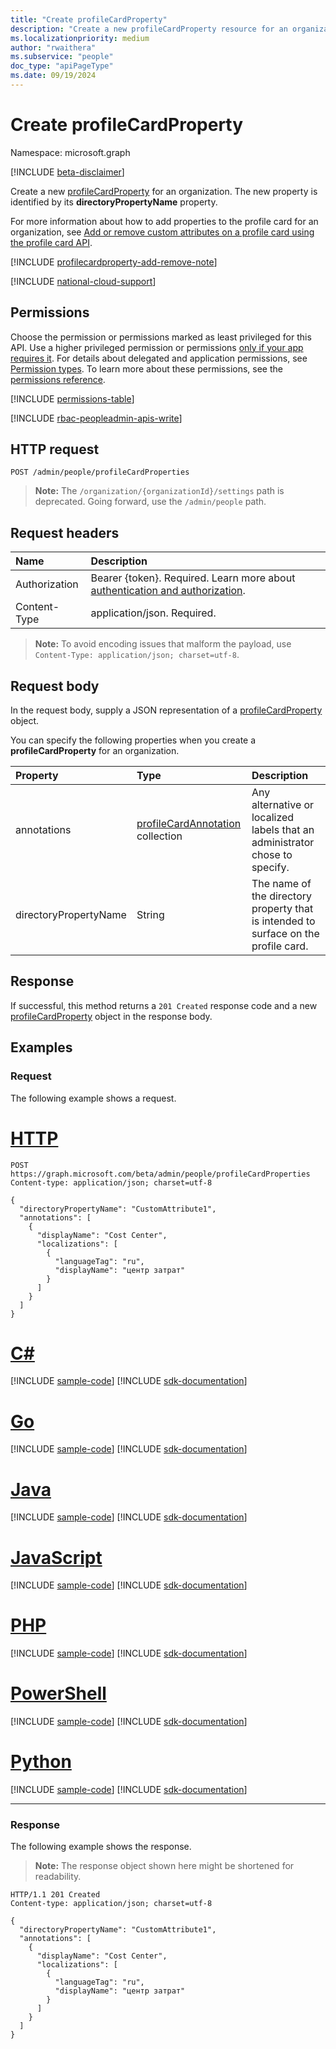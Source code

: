 ```yaml
---
title: "Create profileCardProperty"
description: "Create a new profileCardProperty resource for an organization."
ms.localizationpriority: medium
author: "rwaithera"
ms.subservice: "people"
doc_type: "apiPageType"
ms.date: 09/19/2024
---
```


# Create profileCardProperty

Namespace: microsoft.graph

[!INCLUDE [beta-disclaimer](../../includes/beta-disclaimer.md)]

Create a new [profileCardProperty](../resources/profilecardproperty.md) for an organization. The new property is identified by its **directoryPropertyName** property.

For more information about how to add properties to the profile card for an organization, see [Add or remove custom attributes on a profile card using the profile card API](/graph/add-properties-profilecard).

[!INCLUDE [profilecardproperty-add-remove-note](../../../includes/profilecardproperty-add-remove-note.md)]

[!INCLUDE [national-cloud-support](../../includes/all-clouds.md)]

## Permissions

Choose the permission or permissions marked as least privileged for this API. Use a higher privileged permission or permissions [only if your app requires it](/graph/permissions-overview#best-practices-for-using-microsoft-graph-permissions). For details about delegated and application permissions, see [Permission types](/graph/permissions-overview#permission-types). To learn more about these permissions, see the [permissions reference](/graph/permissions-reference).

<!-- { "blockType": "permissions", "name": "peopleadminsettings_post_profilecardproperties" } -->
[!INCLUDE [permissions-table](../includes/permissions/peopleadminsettings-post-profilecardproperties-permissions.md)]

[!INCLUDE [rbac-peopleadmin-apis-write](../includes/rbac-for-apis/rbac-peopleadmin-apis-write.md)]

## HTTP request

<!-- { "blockType": "ignored" } -->

```http
POST /admin/people/profileCardProperties
```

> **Note:** The `/organization/{organizationId}/settings` path is deprecated. Going forward, use the `/admin/people` path.

## Request headers

| Name          |Description                  |
|:--------------|:----------------------------|
|Authorization|Bearer {token}. Required. Learn more about [authentication and authorization](/graph/auth/auth-concepts).|
| Content-Type  | application/json. Required. |

> **Note:** To avoid encoding issues that malform the payload, use `Content-Type: application/json; charset=utf-8`.

## Request body

In the request body, supply a JSON representation of a [profileCardProperty](../resources/profilecardproperty.md) object.

You can specify the following properties when you create a **profileCardProperty** for an organization.

|Property|Type|Description|
|:---|:---|:---|
|annotations|[profileCardAnnotation](../resources/profilecardannotation.md) collection|Any alternative or localized labels that an administrator chose to specify.|
|directoryPropertyName|String|The name of the directory property that is intended to surface on the profile card.|

## Response

If successful, this method returns a `201 Created` response code and a new [profileCardProperty](../resources/profilecardproperty.md) object in the response body.

## Examples

### Request

The following example shows a request.

# [HTTP](#tab/http)
<!-- {
  "blockType": "request",
  "name": "create_profilecardproperty"
}-->
```http
POST https://graph.microsoft.com/beta/admin/people/profileCardProperties
Content-type: application/json; charset=utf-8

{
  "directoryPropertyName": "CustomAttribute1",
  "annotations": [
    {
      "displayName": "Cost Center",
      "localizations": [
        {
          "languageTag": "ru",
          "displayName": "центр затрат"
        }
      ]
    }
  ]
}
```

# [C#](#tab/csharp)
[!INCLUDE [sample-code](../includes/snippets/csharp/create-profilecardproperty-csharp-snippets.md)]
[!INCLUDE [sdk-documentation](../includes/snippets/snippets-sdk-documentation-link.md)]

# [Go](#tab/go)
[!INCLUDE [sample-code](../includes/snippets/go/create-profilecardproperty-go-snippets.md)]
[!INCLUDE [sdk-documentation](../includes/snippets/snippets-sdk-documentation-link.md)]

# [Java](#tab/java)
[!INCLUDE [sample-code](../includes/snippets/java/create-profilecardproperty-java-snippets.md)]
[!INCLUDE [sdk-documentation](../includes/snippets/snippets-sdk-documentation-link.md)]

# [JavaScript](#tab/javascript)
[!INCLUDE [sample-code](../includes/snippets/javascript/create-profilecardproperty-javascript-snippets.md)]
[!INCLUDE [sdk-documentation](../includes/snippets/snippets-sdk-documentation-link.md)]

# [PHP](#tab/php)
[!INCLUDE [sample-code](../includes/snippets/php/create-profilecardproperty-php-snippets.md)]
[!INCLUDE [sdk-documentation](../includes/snippets/snippets-sdk-documentation-link.md)]

# [PowerShell](#tab/powershell)
[!INCLUDE [sample-code](../includes/snippets/powershell/create-profilecardproperty-powershell-snippets.md)]
[!INCLUDE [sdk-documentation](../includes/snippets/snippets-sdk-documentation-link.md)]

# [Python](#tab/python)
[!INCLUDE [sample-code](../includes/snippets/python/create-profilecardproperty-python-snippets.md)]
[!INCLUDE [sdk-documentation](../includes/snippets/snippets-sdk-documentation-link.md)]

---

### Response

The following example shows the response.

> **Note:** The response object shown here might be shortened for readability.

<!-- {
  "blockType": "response",
  "truncated": true,
  "@odata.type": "microsoft.graph.profileCardProperty"
} -->

```http
HTTP/1.1 201 Created
Content-type: application/json; charset=utf-8

{
  "directoryPropertyName": "CustomAttribute1",
  "annotations": [
    {
      "displayName": "Cost Center",
      "localizations": [
        {
          "languageTag": "ru",
          "displayName": "центр затрат"
        }
      ]
    }
  ]
}
```
